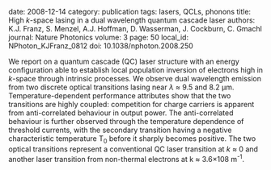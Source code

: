 date: 2008-12-14
category: publication
tags: lasers, QCLs, phonons
title: High <em>k</em>-space lasing in a dual wavelength quantum cascade laser
authors: K.J. Franz, S. Menzel, A.J. Hoffman, D. Wasserman, J. Cockburn, C. Gmachl
journal: Nature Photonics
volume: 3
page: 50
local_id: NPhoton_KJFranz_0812
doi: 10.1038/nphoton.2008.250

We report on a quantum cascade (QC) laser structure with an energy configuration
able to establish local population inversion of electrons high in _k_-space
through intrinsic processes. We observe dual wavelength emission from two
discrete optical transitions lasing near _λ_ ≈ 9.5 and 8.2 µm.
Temperature-dependent performance attributes show that the two transitions are
highly coupled: competition for charge carriers is apparent from anti-correlated
behaviour in output power. The anti-correlated behaviour is further observed
through the temperature dependence of threshold currents, with the secondary
transition having a negative characteristic temperature T<sub>0</sub> before it sharply
becomes positive. The two optical transitions represent a conventional QC laser
transition at _k_ ≈ 0 and another laser transition from non-thermal electrons at
k ≈ 3.6×108 m<sup>-1</sup>.